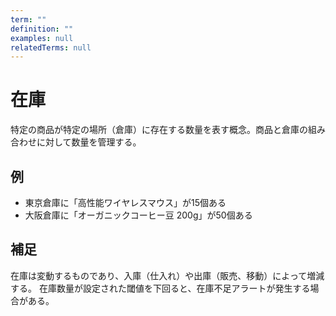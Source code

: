 ```yaml
---
term: ""
definition: ""
examples: null
relatedTerms: null
---
```


# 在庫

特定の商品が特定の場所（倉庫）に存在する数量を表す概念。商品と倉庫の組み合わせに対して数量を管理する。

## 例

- 東京倉庫に「高性能ワイヤレスマウス」が15個ある
- 大阪倉庫に「オーガニックコーヒー豆 200g」が50個ある

## 補足

在庫は変動するものであり、入庫（仕入れ）や出庫（販売、移動）によって増減する。
在庫数量が設定された閾値を下回ると、在庫不足アラートが発生する場合がある。
